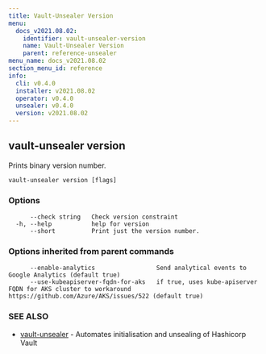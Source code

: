 ```yaml
---
title: Vault-Unsealer Version
menu:
  docs_v2021.08.02:
    identifier: vault-unsealer-version
    name: Vault-Unsealer Version
    parent: reference-unsealer
menu_name: docs_v2021.08.02
section_menu_id: reference
info:
  cli: v0.4.0
  installer: v2021.08.02
  operator: v0.4.0
  unsealer: v0.4.0
  version: v2021.08.02
---
```


## vault-unsealer version

Prints binary version number.

```
vault-unsealer version [flags]
```

### Options

```
      --check string   Check version constraint
  -h, --help           help for version
      --short          Print just the version number.
```

### Options inherited from parent commands

```
      --enable-analytics                 Send analytical events to Google Analytics (default true)
      --use-kubeapiserver-fqdn-for-aks   if true, uses kube-apiserver FQDN for AKS cluster to workaround https://github.com/Azure/AKS/issues/522 (default true)
```

### SEE ALSO

* [vault-unsealer](/docs/v2021.08.02/reference/unsealer/vault-unsealer)	 - Automates initialisation and unsealing of Hashicorp Vault

